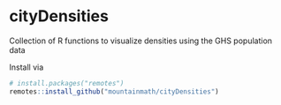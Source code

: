 # cityDensities

Collection of R functions to visualize densities using the GHS population data

Install via

```r
# install.packages("remotes")
remotes::install_github("mountainmath/cityDensities")
```
